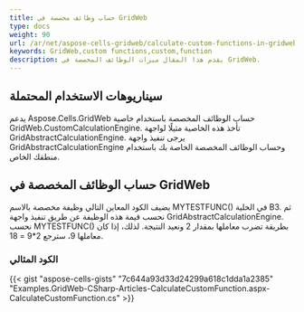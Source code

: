 ```yaml
---
title: حساب وظائف مخصصة في GridWeb
type: docs
weight: 90
url: /ar/net/aspose-cells-gridweb/calculate-custom-functions-in-gridweb/
keywords: GridWeb,custom functions,custom,function
description: يقدم هذا المقال ميزات الوظائف المخصصة في GridWeb.
---
```



## **سيناريوهات الاستخدام المحتملة**
يدعم Aspose.Cells.GridWeb حساب الوظائف المخصصة باستخدام خاصية GridWeb.CustomCalculationEngine. تأخذ هذه الخاصية مثيلًا لواجهة GridAbstractCalculationEngine. يرجى تنفيذ واجهة GridAbstractCalculationEngine وحساب الوظائف المخصصة الخاصة بك باستخدام منطقك الخاص.
## **حساب الوظائف المخصصة في GridWeb**
يضيف الكود المعاين التالي وظيفة مخصصة بالاسم MYTESTFUNC() في الخلية B3. ثم نحسب قيمة هذه الوظيفة عن طريق تنفيذ واجهة GridAbstractCalculationEngine. نحسب MYTESTFUNC() بطريقة تضرب معاملها بمقدار 2 ونعيد النتيجة. لذلك، إذا كان معاملها 9، سترجع 2*9 = 18.
### **الكود المثالي**


{{< gist "aspose-cells-gists" "7c644a93d33d24299a618c1dda1a2385" "Examples.GridWeb-CSharp-Articles-CalculateCustomFunction.aspx-CalculateCustomFunction.cs" >}}
